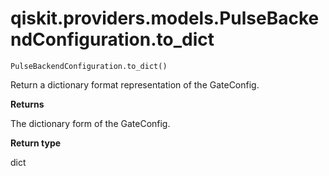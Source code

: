 # qiskit.providers.models.PulseBackendConfiguration.to\_dict

`PulseBackendConfiguration.to_dict()`

Return a dictionary format representation of the GateConfig.

**Returns**

The dictionary form of the GateConfig.

**Return type**

dict

